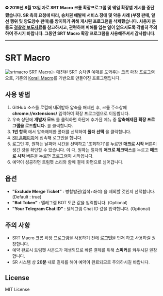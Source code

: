 **:no_entry: 2019년 8월 13일 자로 SRT Macro 크롬 확장프로그램 및 웨일 확장앱 게시를 중단했습니다. SR 측의 요청에 따라, 승차권 예발매 서비스 장애 및 악용 사례 (부정 판매, 알선 행위 및 양도양수 판매)를 방지하기 위해 게시된 프로그램을 삭제했습니다. 사용자 분들도 [경찰청 보도자료](https://www.police.go.kr/portal/bbs/view.do?nttId=21859&bbsId=B0000011&searchCnd=1&searchWrd=%EB%A7%A4%ED%81%AC%EB%A1%9C&section=&sdate=&edate=&useAt=&replyAt=&menuNo=200488&viewType=&delCode=0&option1=&option2=&option4=&option5=&deptId=&larCdOld=&midCdOld=&smCdOld=&orderType=&pageUnit=10&pageIndex=1)를 참고하시고, 관련하여 피해를 입는 일이 없으시도록 각별히 주의하여 주시기 바랍니다. 그동안 SRT Macro 확장 프로그램을 사용해주셔서 감사합니다.**

---

# SRT Macro
![srtmacro](http://i.imgur.com/hTgoL8S.png)
SRT Macro는 매진된 SRT 승차권 예매를 도와주는 크롬 확장 프로그램으로, 기존의 [Korail Macro](https://github.com/kswchoo/korailmacro)를 기반으로 만들어진 프로그램입니다.

## 사용 방법

1. GitHub 소스를 로컬에 내려받아 압축을 해제한 후, 크롬 주소창에 **chrome://extensions/** 입력하여 확장 프로그램으로 이동합니다.
2. 우측 상단에 **개발자 모드** 를 클릭하면 하단에 추가된 메뉴 중 **압축해제된 확장 프로그램을 로드합니다.** 를 클릭합니다.
3. **1번 항목** 에서 압축해제한 폴더를 선택하여 **폴더 선택** 을 클릭합니다.
4. [SR 홈페이지](https://etk.srail.co.kr/main.do)에 접속해 로그인을 합니다.
5. 로그인 후, 원하는 날짜와 시간을 선택하고 '조회하기'를 누르면 **매크로 시작** 버튼이 생긴 것을 확인할 수 있습니다. 이 때, 원하는 열차의 **매크로 체크박스**를 누르고 **매크로 시작** 버튼을 누르면 프로그램이 시작됩니다.
6. 예약이 성공하면 트럼펫 소리와 함께 결제 화면으로 넘어갑니다.

## 옵션

- **"Exclude Merge Ticket"** : 병합발권(입석+좌석) 을 제외할 것인지 선택합니다.(Default : true)
- **"Bot Token"** : 텔레그램 BOT 토큰 값을 입력합니다. (Optional)
- **"Your Telegram Chat ID"** : 텔레그램 Chat ID 값을 입력합니다. (Optional)

## 주의 사항

- SRT Macro 크롬 확장 프로그램을 사용하기 전에 **로그인**을 먼저 하고 사용하길 권장합니다.
- 예약 완료시 트럼펫 사운드가 재생되므로 빠른 결제를 위해 **스피커**를 켜두시길 권장합니다.
- SR 시스템 상 **20분** 내로 결제를 해야 예약이 완료되므로 주의하시길 바랍니다.

## License

MIT License